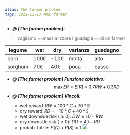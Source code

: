 ```yaml
---
alias: The farmer problem
tags: 2022-11-23 PASD farmer
---
```


- ***@ [The farmer problem]:***
> vogliamo ==massimizzare i guadagni== di un farmer 

|legume|wet|dry|varianza|guadagno|
|---|---|---|---|---|
|corn|100€|-10€|molta|alto|
|sorghum|70€|40€|poca|basso|
<!--ID: 1670236970589-->



- ***@ [The farmer problem] Funzione obiettivo:***
	 $$\max ER=E[R]=0.7RW+0.3RD$$
<!--ID: 1670236970594-->


- ***@ [The farmer problem] Vincoli:***
	
	- wet reward: $RW=100*C+70*S$
	- dry reward: $RD=-10*C+40*S$
	- wet downside risk ($\geq 0$): $DW\geq 40-RW$
	- dry downside risk ($\geq 0$): $DD\geq 40-RD$
	- probab. totale: $P(C)+P(S)=1$
![](Uni/PASD/img/farmprob.jpeg)
<!--ID: 1670236970598-->
